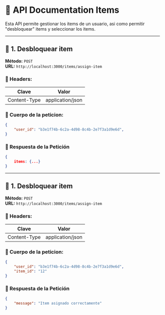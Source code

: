 # 📌 API Documentation Items

Esta API permite gestionar los items de un usuario, asi como permitir "desbloquear" items y seleccionar los items.

---
## 🤝 1. Desbloquear item
**Método:** `POST`  
**URL:** `http://localhost:3000/items/assign-item`  

### 📌 Headers:
| Clave        | Valor               |
|-------------|--------------------|
| Content-Type | application/json  |

### 📌 Cuerpo de la peticion:
~~~json
{
    "user_id": "b3e1f74b-6c2a-4d98-8c4b-2e7f3a1d9e6d",
}
~~~

### 📌 Respuesta de la Petición
~~~json
{
    items: {...}
}
~~~
---
## 🤝 1. Desbloquear item
**Método:** `POST`  
**URL:** `http://localhost:3000/items/assign-item`  

### 📌 Headers:
| Clave        | Valor               |
|-------------|--------------------|
| Content-Type | application/json  |

### 📌 Cuerpo de la peticion:
~~~json
{
    "user_id": "b3e1f74b-6c2a-4d98-8c4b-2e7f3a1d9e6d",
    "item_id": "12"
}
~~~

### 📌 Respuesta de la Petición
~~~json
{
    "message": "Item asignado correctamente"
}
~~~


